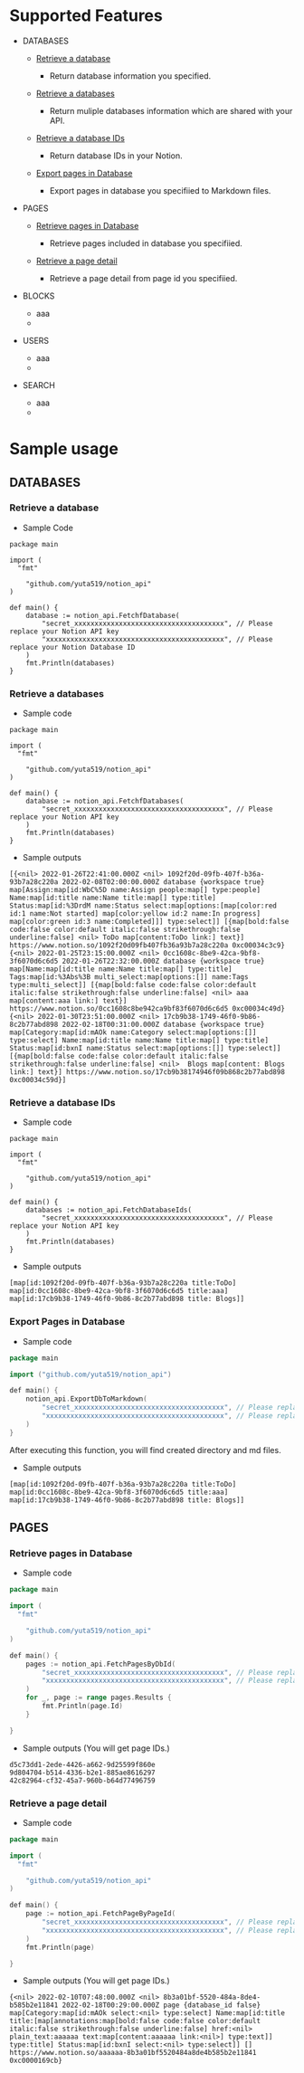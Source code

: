 # Supported Features
- DATABASES
  - [Retrieve a database](#Retrieve-a-database)
    - Return database information you specified.

  - [Retrieve a databases](#Retrieve-a-databases)
    - Return muliple databases information which are shared with your API.

  - [Retrieve a database IDs](#Retrieve-a-database-IDs)
    - Return database IDs in your Notion.

  - [Export pages in Database](#Export-Pages-in-Database)
    - Export pages in database you specifiied to Markdown files.

- PAGES
  - [Retrieve pages in Database](#Retrieve-pages-in-Database)
    - Retrieve pages included in database you specifiied.

  - [Retrieve a page detail](#Retrieve-a-page-detail)
    - Retrieve a page detail from page id you specifiied.


- BLOCKS
  - aaa
  -

- USERS
  - aaa
  -

- SEARCH
  - aaa
  -


# Sample usage

## DATABASES

### Retrieve a database

- Sample Code
```golang
package main

import (
  "fmt"

	"github.com/yuta519/notion_api"
)

def main() {
	database := notion_api.FetchfDatabase(
		"secret_xxxxxxxxxxxxxxxxxxxxxxxxxxxxxxxxxxxxx", // Please replace your Notion API key
		"xxxxxxxxxxxxxxxxxxxxxxxxxxxxxxxxxxxxxxxxxxxx", // Please replace your Notion Database ID
	)
	fmt.Println(databases)
}
```

### Retrieve a databases

- Sample code
```golang
package main

import (
  "fmt"

	"github.com/yuta519/notion_api"
)

def main() {
	database := notion_api.FetchfDatabases(
		"secret_xxxxxxxxxxxxxxxxxxxxxxxxxxxxxxxxxxxxx", // Please replace your Notion API key
	)
	fmt.Println(databases)
}
```

- Sample outputs
```
[{<nil> 2022-01-26T22:41:00.000Z <nil> 1092f20d-09fb-407f-b36a-93b7a28c220a 2022-02-08T02:00:00.000Z database {workspace true} map[Assign:map[id:WbC%5D name:Assign people:map[] type:people] Name:map[id:title name:Name title:map[] type:title] Status:map[id:%3DrdM name:Status select:map[options:[map[color:red id:1 name:Not started] map[color:yellow id:2 name:In progress] map[color:green id:3 name:Completed]]] type:select]] [{map[bold:false code:false color:default italic:false strikethrough:false underline:false] <nil> ToDo map[content:ToDo link:] text}] https://www.notion.so/1092f20d09fb407fb36a93b7a28c220a 0xc00034c3c9} {<nil> 2022-01-25T23:15:00.000Z <nil> 0cc1608c-8be9-42ca-9bf8-3f6070d6c6d5 2022-01-26T22:32:00.000Z database {workspace true} map[Name:map[id:title name:Name title:map[] type:title] Tags:map[id:%3Abs%3B multi_select:map[options:[]] name:Tags type:multi_select]] [{map[bold:false code:false color:default italic:false strikethrough:false underline:false] <nil> aaa map[content:aaa link:] text}] https://www.notion.so/0cc1608c8be942ca9bf83f6070d6c6d5 0xc00034c49d} {<nil> 2022-01-30T23:51:00.000Z <nil> 17cb9b38-1749-46f0-9b86-8c2b77abd898 2022-02-18T00:31:00.000Z database {workspace true} map[Category:map[id:mAOk name:Category select:map[options:[]] type:select] Name:map[id:title name:Name title:map[] type:title] Status:map[id:bxnI name:Status select:map[options:[]] type:select]] [{map[bold:false code:false color:default italic:false strikethrough:false underline:false] <nil>  Blogs map[content: Blogs link:] text}] https://www.notion.so/17cb9b38174946f09b868c2b77abd898 0xc00034c59d}]
```


### Retrieve a database IDs
-  Sample code
```golang
package main

import (
  "fmt"

	"github.com/yuta519/notion_api"
)

def main() {
	databases := notion_api.FetchDatabaseIds(
		"secret_xxxxxxxxxxxxxxxxxxxxxxxxxxxxxxxxxxxxx", // Please replace your Notion API key
	)
	fmt.Println(databases)
}
```

- Sample outputs
```
[map[id:1092f20d-09fb-407f-b36a-93b7a28c220a title:ToDo] map[id:0cc1608c-8be9-42ca-9bf8-3f6070d6c6d5 title:aaa] map[id:17cb9b38-1749-46f0-9b86-8c2b77abd898 title: Blogs]]
```

### Export Pages in Database

-  Sample code
```go
package main

import ("github.com/yuta519/notion_api")

def main() {
	notion_api.ExportDbToMarkdown(
		"secret_xxxxxxxxxxxxxxxxxxxxxxxxxxxxxxxxxxxxx", // Please replace your Notion API key
		"xxxxxxxxxxxxxxxxxxxxxxxxxxxxxxxxxxxxxxxxxxxx", // Please replace your Notion Database ID
	)
}
```

After executing this function, you will find created directory and md files.


- Sample outputs
```
[map[id:1092f20d-09fb-407f-b36a-93b7a28c220a title:ToDo] map[id:0cc1608c-8be9-42ca-9bf8-3f6070d6c6d5 title:aaa] map[id:17cb9b38-1749-46f0-9b86-8c2b77abd898 title: Blogs]]
```

## PAGES
### Retrieve pages in Database

-  Sample code
```go
package main

import (
  "fmt"

	"github.com/yuta519/notion_api"
)

def main() {
	pages := notion_api.FetchPagesByDbId(
		"secret_xxxxxxxxxxxxxxxxxxxxxxxxxxxxxxxxxxxxx", // Please replace your Notion API key
		"xxxxxxxxxxxxxxxxxxxxxxxxxxxxxxxxxxxxxxxxxxxx", // Please replace your Notion Database ID
	)
	for _, page := range pages.Results {
		fmt.Println(page.Id)
	}

}
```

- Sample outputs (You will get page IDs.)
```
d5c73dd1-2ede-4426-a662-9d25599f860e
9d804704-b514-4336-b2e1-885ae8616297
42c82964-cf32-45a7-960b-b64d77496759
```


### Retrieve a page detail

-  Sample code
```go
package main

import (
  "fmt"

	"github.com/yuta519/notion_api"
)

def main() {
	page := notion_api.FetchPageByPageId(
		"secret_xxxxxxxxxxxxxxxxxxxxxxxxxxxxxxxxxxxxx", // Please replace your Notion API key
		"xxxxxxxxxxxxxxxxxxxxxxxxxxxxxxxxxxxxxxxxxxxx", // Please replace your Notion Database ID
	)
	fmt.Println(page)

}
```

- Sample outputs (You will get page IDs.)
```
{<nil> 2022-02-10T07:48:00.000Z <nil> 8b3a01bf-5520-484a-8de4-b585b2e11841 2022-02-18T00:29:00.000Z page {database_id false} map[Category:map[id:mAOk select:<nil> type:select] Name:map[id:title title:[map[annotations:map[bold:false code:false color:default italic:false strikethrough:false underline:false] href:<nil> plain_text:aaaaaa text:map[content:aaaaaa link:<nil>] type:text]] type:title] Status:map[id:bxnI select:<nil> type:select]] [] https://www.notion.so/aaaaaa-8b3a01bf5520484a8de4b585b2e11841 0xc0000169cb}
```
